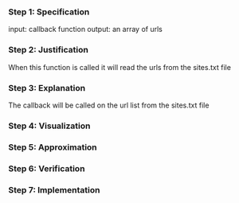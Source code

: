 ### Step 1: Specification
input: callback function
output: an array of urls

### Step 2: Justification
When this function is called it will read the urls from the sites.txt file

### Step 3: Explanation
The callback will be called on the url list from the sites.txt file

### Step 4: Visualization
<!-- record visualization by uploading a photo of your whiteboard to this folder -->

### Step 5: Approximation
<!-- record your approximation in the .js file -->

### Step 6: Verification
<!-- record verification here, or, if you use a whiteboard, upload a photo of your whiteboard to this folder -->

### Step 7: Implementation
<!-- record your implementation in the .js file -->